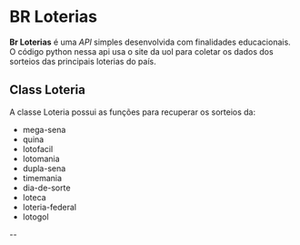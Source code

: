 # BR Loterias


**Br Loterias** é uma *API* simples desenvolvida com finalidades educacionais.
O código python nessa api usa o site da uol para coletar os dados dos sorteios
das principais loterias do país. 


## Class Loteria

A classe Loteria possui as funções para recuperar os sorteios da:
* mega-sena
* quina
* lotofacil
* lotomania
* dupla-sena
* timemania
* dia-de-sorte
* loteca
* loteria-federal
* lotogol

--